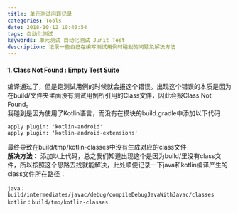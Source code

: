 ```yaml
---
title: 单元测试问题记录
categories: Tools
date: 2018-10-12 10:40:54
tags: 自动化测试
keywords: 单元测试 自动化测试 Junit Test
description: 记录一些自己在编写测试用例时碰到的问题及解决方法
---
```


#### 1. Class Not Found : Empty Test Suite
编译通过了，但是跑测试用例的时候就会报这个错误。出现这个错误的本质是因为在build/文件夹里面没有测试用例所引用的Class文件，因此会报Class Not Found。  
我碰到是因为使用了Kotlin语言，而没有在模块的build.gradle中添加以下代码  
```
apply plugin: 'kotlin-android'
apply plugin: 'kotlin-android-extensions'
```  
最终导致在build/tmp/kotlin-classes中没有生成对应的class文件  
__解决方法__： 添加以上代码，总之我们知道出现这个是因为build/里没有class文件，所以按照这个思路去找就能解决，此处顺便记录一下java和kotlin编译产生的class文件所在路径：  
```
java：build/intermediates/javac/debug/compileDebugJavaWithJavac/classes
kotlin：build/tmp/kotlin-classes
```
